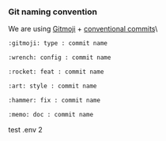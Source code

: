 ### Git naming convention

We are using [Gitmoji](https://gitmoji.dev/) + [conventional commits](https://www.conventionalcommits.org/)\

```bash
:gitmoji: type : commit name
```

```bash
:wrench: config : commit name
```

```bash
:rocket: feat : commit name
```

```bash
:art: style : commit name
```

```bash
:hammer: fix : commit name
```

```bash
:memo: doc : commit name
```

test .env 2